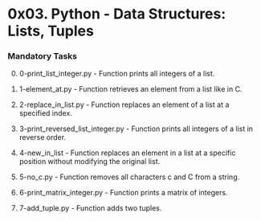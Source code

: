 # 0x03. Python - Data Structures: Lists, Tuples

### Mandatory Tasks

0. 0-print_list_integer.py - Function prints all integers of a list.

1. 1-element_at.py - Function retrieves an element from a list like in C.

2. 2-replace_in_list.py - Function replaces an element of a list at a specified index.

3. 3-print_reversed_list_integer.py - Function prints all integers of a list in reverse order.

4. 4-new_in_list - Function replaces an element in a list at a specific position without modifying the original list.

5. 5-no_c.py - Function removes all characters c and C from a string.

6. 6-print_matrix_integer.py - Function prints a matrix of integers.

7. 7-add_tuple.py - Function adds two tuples.
